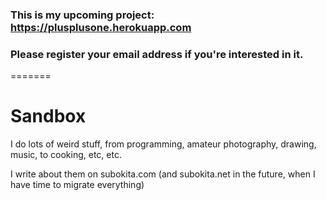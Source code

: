 ### This is my upcoming project: https://plusplusone.herokuapp.com
### Please register your email address if you're interested in it.
=======

Sandbox
=======

I do lots of weird stuff, from programming, amateur photography, drawing, music, to cooking, etc, etc.

I write about them on subokita.com (and subokita.net in the future, when I have time to migrate everything)




